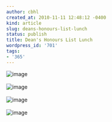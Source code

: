 ```yaml
---
author: cbhl
created_at: 2010-11-11 12:48:12 -0400
kind: article
slug: deans-honours-list-lunch
status: publish
title: Dean's Honours List Lunch
wordpress_id: '701'
tags:
- '365'
---
```


![image](//images.michael-chang.ca/blog/wp-content/uploads/2010/11/wpid-IMG_20101111_125126.jpg)\
\
![image](//images.michael-chang.ca/blog/wp-content/uploads/2010/11/wpid-IMG_20101111_131839.jpg)\
\
![image](//images.michael-chang.ca/blog/wp-content/uploads/2010/11/wpid-IMG_20101111_131858.jpg)\
\
![image](//images.michael-chang.ca/blog/wp-content/uploads/2010/11/wpid-IMG_20101111_124343.jpg)
